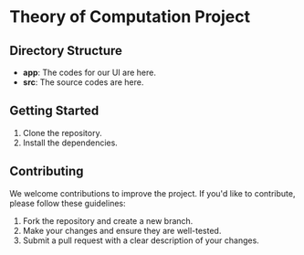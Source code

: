 # Theory of Computation Project

## Directory Structure

- **app**: The codes for our UI are here.
- **src**: The source codes are here.

## Getting Started

1. Clone the repository.
2. Install the dependencies.
<!-- 2. Install the dependencies by running `npm install`. -->
<!-- 3. Start the development server by running `npm start`. -->

## Contributing

We welcome contributions to improve the project. If you'd like to contribute, please follow these guidelines:

1. Fork the repository and create a new branch.
2. Make your changes and ensure they are well-tested.
3. Submit a pull request with a clear description of your changes.
<!-- ## License
This project is licensed under the [MIT License](LICENSE). -->
